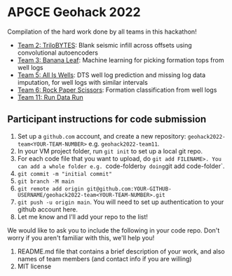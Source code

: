 # APGCE Geohack 2022

Compilation of the hard work done by all teams in this hackathon!

+ [Team 2: TriloBYTES](https://github.com/lawmayy/geohack2022-panna-cotta): Blank seismic infill across offsets using convolutional autoencoders
+ [Team 3: Banana Leaf](https://github.com/haizadtarik/ai-well-top-picker): Machine learning for picking formation tops from well logs
+ [Team 5: All Is Wells](https://github.com/AnselmAdrian/geohack): DTS well log prediction and missing log data imputation, for well logs with similar intervals
+ [Team 6: Rock Paper Scissors](https://github.com/maisaramajid/geohack2022-team06): Formation classification from well logs
+ [Team 11: Run Data Run](https://github.com/haikalbaik/GeoHackathon2022)

## Participant instructions for code submission

1. Set up a `github.com` account, and create a new repository: `geohack2022-team<YOUR-TEAM-NUMBER>` e.g. `geohack2022-team11`. 
2. In your VM project folder, run `git init` to set up a local git repo.
3. For each code file that you want to upload, do `git add FILENAME>. You can add a whole folder e.g. `code-folder` by doing `git add code-folder`.
4. `git commit -m "initial commit"`
5. `git branch -M main`
6. `git remote add origin git@github.com:YOUR-GITHUB-USERNAME/geohack2022-team<YOUR-TEAM-NUMBER>.git`
7. `git push -u origin main`. You will need to set up authentication to your github account here.
8. Let me know and I'll add your repo to the list!

We would like to ask you to include the following in your code repo. Don't worry if you aren't familiar with this, we'll help you! 

1. README.md file that contains a brief description of your work, and also names of team members (and contact info if you are willing)
2. MIT license


